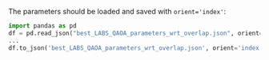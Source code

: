 The parameters should be loaded and saved with `orient='index'`:

```python
import pandas as pd
df = pd.read_json("best_LABS_QAOA_parameters_wrt_overlap.json", orient='index')
...
df.to_json('best_LABS_QAOA_parameters_wrt_overlap.json', orient='index', indent=4)
```
